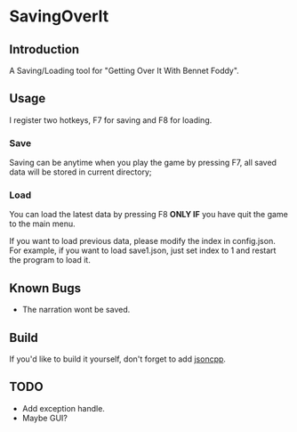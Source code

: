 # SavingOverIt

## Introduction

A Saving/Loading tool for "Getting Over It With Bennet Foddy".

## Usage

I register two hotkeys, F7 for saving and F8 for loading.

### Save

Saving can be anytime when you play the game by pressing F7, all saved data will be stored in current directory;

### Load

You can load the latest data by pressing F8 **ONLY IF** you have quit the game to the main menu.

If you want to load previous data, please modify the index in config.json. For example, if you want to load save1.json, just set index to 1 and restart the program to load it.

## Known Bugs

- The narration wont be saved.

## Build

If you'd like to build it yourself, don't forget to add [jsoncpp](https://github.com/open-source-parsers/jsoncpp).

## TODO

- Add exception handle.
- Maybe GUI?

